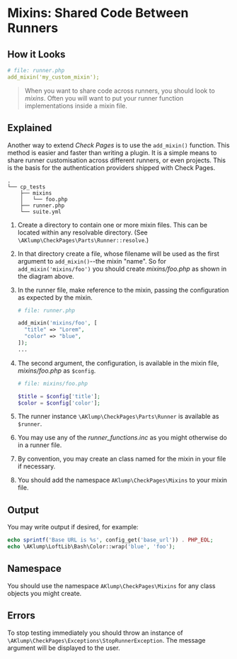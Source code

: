 <!--
id: mixins
title: Mixins
-->

# Mixins: Shared Code Between Runners

## How it Looks

```yaml
# file: runner.php
add_mixin('my_custom_mixin');
```

> When you want to share code across runners, you should look to _mixins_. Often you will want to put your runner function implementations inside a mixin file.

## Explained

Another way to extend _Check Pages_ is to use the `add_mixin()` function. This method is easier and faster than writing a plugin. It is a simple means to share runner customisation across different runners, or even projects. This is the basis for the authentication providers shipped with Check Pages.

```text
.
└── cp_tests
    ├── mixins
    │   └── foo.php
    ├── runner.php
    └── suite.yml
```

1. Create a directory to contain one or more mixin files. This can be located within any resolvable directory. (See `\AKlump\CheckPages\Parts\Runner::resolve`.)
2. In that directory create a file, whose filename will be used as the first argument to `add_mixin()`--the mixin "name". So for `add_mixin('mixins/foo')` you should create _mixins/foo.php_ as shown in the diagram above.
3. In the runner file, make reference to the mixin, passing the configuration as expected by the mixin.
    ```php
    # file: runner.php
    
    add_mixin('mixins/foo', [
      "title" => "Lorem",
      "color" => "blue",
    ]);
    ...
    ```
4. The second argument, the configuration, is available in the mixin file, _mixins/foo.php_ as `$config`.

    ```php
    # file: mixins/foo.php
    
    $title = $config['title'];
    $color = $config['color'];
   
    ```
5. The runner instance `\AKlump\CheckPages\Parts\Runner` is available as `$runner`.
6. You may use any of the _runner_functions.inc_ as you might otherwise do in a runner file.
7. By convention, you may create an class named for the mixin in your file if necessary.
8. You should add the namespace `AKlump\CheckPages\Mixins` to your mixin file.

## Output

You may write output if desired, for example:

```php
echo sprintf('Base URL is %s', config_get('base_url')) . PHP_EOL;
echo \AKlump\LoftLib\Bash\Color::wrap('blue', 'foo');
```

## Namespace

You should use the namespace `AKlump\CheckPages\Mixins` for any class objects you might create.

## Errors

To stop testing immediately you should throw an instance of `\AKlump\CheckPages\Exceptions\StopRunnerException`. The message argument will be displayed to the user.
